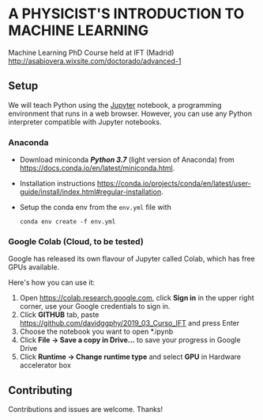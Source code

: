 # A PHYSICIST'S INTRODUCTION TO MACHINE LEARNING
Machine Learning PhD Course held at IFT (Madrid)
http://asabiovera.wixsite.com/doctorado/advanced-1

## Setup
We will teach Python using the [Jupyter](https://jupyter.org/) notebook, a programming environment that runs in a web browser. 
However, you can use any Python interpreter compatible with Jupyter notebooks.

### Anaconda
- Download miniconda ***Python 3.7*** (light version of Anaconda) from https://docs.conda.io/en/latest/miniconda.html.
- Installation instructions https://conda.io/projects/conda/en/latest/user-guide/install/index.html#regular-installation.
- Setup the conda env from the `env.yml` file with

    `conda env create -f env.yml`
### Google Colab (Cloud, to be tested)
Google has released its own flavour of Jupyter called Colab, which has free GPUs available.

Here's how you can use it:
1. Open https://colab.research.google.com, click **Sign in** in the upper right corner, use your Google credentials to sign in.
2. Click **GITHUB** tab, paste https://github.com/davidggphy/2019_03_Curso_IFT and press Enter
3. Choose the notebook you want to open *.ipynb
4. Click **File -> Save a copy in Drive...** to save your progress in Google Drive
5. Click **Runtime -> Change runtime type** and select **GPU** in Hardware accelerator box


## Contributing
Contributions and issues are welcome. Thanks!
